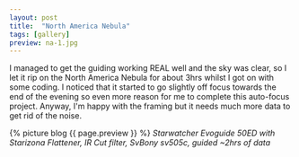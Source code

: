 ```yaml
---
layout: post
title:  "North America Nebula"
tags: [gallery]
preview: na-1.jpg
---
```

I managed to get the guiding working REAL well and the sky was clear, so I let it rip on the North America Nebula for about 3hrs whilst I got on with some coding. I noticed that it started to go slightly off focus towards the end of the evening so even more reason for me to complete this auto-focus project. Anyway, I'm happy with the framing but it needs much more data to get rid of the noise.

{% picture blog {{ page.preview }} %}
_Starwatcher Evoguide 50ED with Starizona Flattener, IR Cut filter, SvBony sv505c, guided ~2hrs of data_

